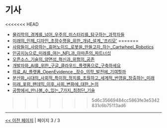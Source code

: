 # 기사

<<<<<<< HEAD
- [물리학의_경계를_넘어_우주의_미스터리를_탐구하는_과학자들](물리학의_경계를_넘어_우주의_미스터리를_탐구하는_과학자들.md)
- [미래의_인체_디자인_초장수명을_위한_개념_설계_'프리모'](미래의_인체_디자인_초장수명을_위한_개념_설계_'프리모'.md)
=======
- [사람들이_사랑하는_휴머노이드_로봇을_만들고자_하는_Cartwheel_Robotics](사람들이_사랑하는_휴머노이드_로봇을_만들고자_하는_Cartwheel_Robotics.md)
- [인공지능으로_미래를_여는_NFL과_아마존의_파트너십](인공지능으로_미래를_여는_NFL과_아마존의_파트너십.md)
- [오픈소스_기술의_양면성_혁신과_위험의_공존](오픈소스_기술의_양면성_혁신과_위험의_공존.md)
- [개발자와_AI를_위한_구글_클라우드_플랫폼으로_구축하세요](개발자와_AI를_위한_구글_클라우드_플랫폼으로_구축하세요.md)
- [의료_AI_플랫폼_OpenEvidence,_장수_의학_발전에_기여할까](의료_AI_플랫폼_OpenEvidence,_장수_의학_발전에_기여할까.md)
- [분산화_시대의_사회적_특이점_정치를_초월하고_세계적_번영을_창출하는_미래](분산화_시대의_사회적_특이점_정치를_초월하고_세계적_번영을_창출하는_미래.md)
- [미래_포럼_팬데믹_이후_사회_변화에_대한_논의](미래_포럼_팬데믹_이후_사회_변화에_대한_논의.md)
- [공항에서_만나볼_수_있는_7가지_최첨단_기술](공항에서_만나볼_수_있는_7가지_최첨단_기술.md)
>>>>>>> 5d6c35669484cc5863fe3e5342831c6b75113ad6

---
[<< 이전 페이지](page-2.md)  |  페이지 3 / 3